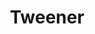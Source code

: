 ---
abv: 5.1%
alt: 
availability: Keg
bitterness: 
description:
gravity: 
hops: 
img: tweener.jpg
layout: beer
malt: 
modal-id: tweener
title: Tweener
on-tap: yup
sourness: 
style: Saison
---